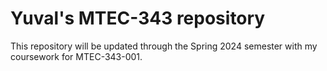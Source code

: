# Yuval's MTEC-343 repository

This repository will be updated through the Spring 2024 semester with my coursework for MTEC-343-001.